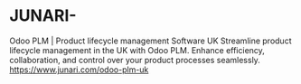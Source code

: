 # JUNARI-
Odoo PLM | Product lifecycle management Software UK
Streamline product lifecycle management in the UK with Odoo PLM. Enhance efficiency, collaboration, and control over your product processes seamlessly.
https://www.junari.com/odoo-plm-uk
